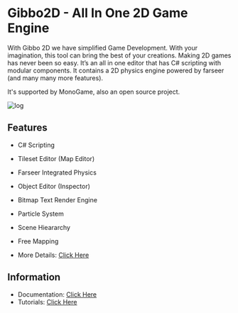 Gibbo2D - All In One 2D Game Engine
=======

With Gibbo 2D we have simplified Game Development. With your imagination, this tool can bring the best of your creations. Making 2D games has never been so easy. It’s an all in one editor that has C# scripting with modular components. It contains a 2D physics engine powered by farseer (and many many more features).

It's supported by MonoGame, also an open source project.

![log](https://fbcdn-sphotos-c-a.akamaihd.net/hphotos-ak-frc3/1381791_627507960603801_1010829352_n.png)

## Features

* C# Scripting
* Tileset Editor (Map Editor)
* Farseer Integrated Physics
* Object Editor (Inspector)
* Bitmap Text Render Engine
* Particle System
* Scene Hieararchy
* Free Mapping

* More Details: [Click Here](http://dragon-scale-studios.com/gibbo/index.php/main/display/features)

## Information

* Documentation: [Click Here](http://dragon-scale-studios.com/gibbo/index.php/main/display/documentation)
* Tutorials: [Click Here](http://dragon-scale-studios.com/gibbo/index.php/main/display/documentation?sh=tutorials_beginner)

